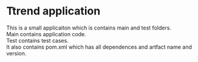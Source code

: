 # Ttrend application

This is a small applicaiton which is contains main and test folders.  
Main contains application code.  
Test contains test cases.  
It also contains pom.xml which has all dependences and artfact name and version.

